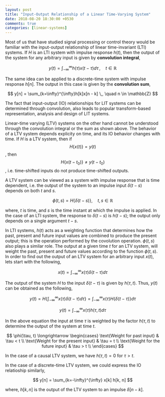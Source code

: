 ```yaml
---
layout: post
title: "Input-Output Relationship of a Linear Time-Varying System"
date: 2018-08-20 18:30:00 +0530
comments: true
categories: [linear-systems]
---
```

Most of us that have studied signal processing or control theory would be familiar with the input-output relationship of linear time-invariant (LTI) systems. If $H$ is an LTI system with impulse response $h(t)$, then the output of the system for any arbitrary input is given by **convolution integral**,

$$ y(t) = \int_{-\infty}^{\infty} h(\tau) x(t - \tau) d\tau \,, \quad t \in \mathbb{R}$$

The same idea can be applied to a discrete-time system with impulse response $h[n]$. The output in this case is given by the **convolution sum**,

$$ y[n] = \sum_{k=\infty}^{\infty}h[k]x[n - k] \,, \quad n \in \mathbb{Z} $$

The fact that input-output (IO) relationships for LIT systems can be determined through convolution, also leads to popular transform-based representation, analysis and design of LIT systems.

Linear-time varying (LTV) systems on the other hand cannot be understood through the convolution integral or the sum as shown above. The behavior of a LTV system depends explicity on time, and its IO behavior changes with time. If $H$ is a LTV system, then if $$H\left\{ x(t) \right\} = y(t)$$, then $$H\left\{x(t - t_0)\right\} \neq y(t - t_0)$$, i.e. time-shifted inputs do not produce time-shifted outputs.

A LTV system can be viewed as a system with impulse response that is  time dependent, i.e. the output of the system to an impulse input $\delta(t - s)$ depends on both $t$ and $s$.

$$ \phi(t, s) = H\left\{ \delta(t - s) \right\}, \quad t, s \in \mathbb{R} $$

where, $t$ is time, and $s$ is the time instant at which the impulse is applied. In the case of an LTI system, the response to $\delta(t - s)$ is $h(t - s)$; the output only depends on a single argument $t - s$.

In LTI systems, $h(t)$ acts as a weighting function that determines how the past, present and future input values are combined to produce the present output; this is the operation performed by the covolution operation. $\phi(t, s)$ also plays a similar role. The output at a given time $t$ for an LTV system, will weight the past, present and future values according to the function $\phi(t, s)$. In order to find out the output of an LTV system for an arbitrary input $x(t)$, lets start with the following,

$$ x(t) = \int_{-\infty}^{\infty} x(\tau) \delta(t - \tau) d\tau $$

The output of the system $H$ to the input $\delta(t - \tau)$ is given by $h(\tau, t)$. Thus, $y(t)$ can be obtained as the following,

$$ y(t) = H\left\{ \int_{-\infty}^{\infty} x(\tau) \delta(t - \tau) d\tau \right\} = \int_{-\infty}^{\infty} x(\tau) H\left\{ \delta(t - \tau) \right\}d\tau $$

$$ y(t) = \int_{-\infty}^{\infty} x(\tau) h(\tau, t) d\tau $$

In the above equation the input at time $\tau$ is weighted by the factor $h(\tau, t)$ to determine the output of the system at time $t$.

$$
\phi(\tau, t) \longrightarrow \begin{cases}
\text{Weight for past input} & \tau < t \\
\text{Weight for the present input} & \tau = t \\
\text{Weight for the future input} & \tau > t \\
\end{cases}
$$

In the case of a causal LTV system, we have $h(\tau, t) = 0$ for $\tau > t$.

In the case of a discrete-time LTV system, we could express the IO relatioship similarly,

$$ y[n] = \sum_{k=-\infty}^{\infty} x[k] h[k, n] $$

where, $h[k, n]$ is the output of the LTV system to an impulse $\delta[n - k]$.